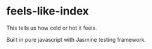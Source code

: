 feels-like-index
================

This tells us how cold or hot it feels.

Built in pure javascript with Jasmine testing framework.

